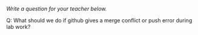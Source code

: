 _Write a question for your teacher below._

Q: What should we do if github gives a merge conflict or push error during lab work? 
